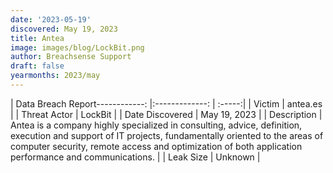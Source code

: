 ```yaml
---
date: '2023-05-19'
discovered: May 19, 2023
title: Antea
image: images/blog/LockBit.png
author: Breachsense Support
draft: false
yearmonths: 2023/may
---
```


| Data Breach Report------------:     |:-------------:    | :-----:|
| Victim      | antea.es      | 
| Threat Actor      | LockBit      | 
| Date Discovered      | May 19, 2023      | 
| Description      | Antea is a company highly specialized in consulting, advice, definition, execution and support of IT projects, fundamentally oriented to the areas of computer security, remote access and optimization of both application performance and communications.      | 
| Leak Size      | Unknown      | 

